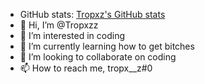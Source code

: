 - GitHub stats: [Tropxz's GitHub stats](https://github-readme-stats-git-masterrstaa-rickstaa.vercel.app/api?username=verlox&show_icons=true&theme=radical)
- 👋 Hi, I’m @Tropxzz
- 👀 I’m interested in coding
- 🌱 I’m currently learning how to get bitches
- 💞️ I’m looking to collaborate on coding
- 📫 How to reach me, tropx__z#0
